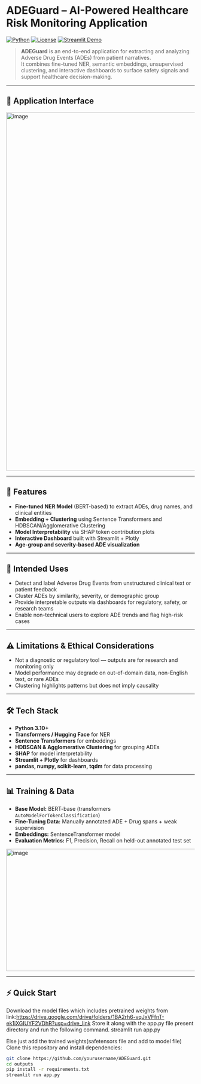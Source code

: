 # ADEGuard – AI-Powered Healthcare Risk Monitoring Application  
[![Python](https://img.shields.io/badge/python-3.10+-blue.svg)](https://www.python.org/)
[![License](https://img.shields.io/badge/license-MIT-green.svg)](LICENSE)
[![Streamlit Demo](https://img.shields.io/badge/demo-Streamlit-brightgreen)](https://your-streamlit-app-link)

> **ADEGuard** is an end-to-end application for extracting and analyzing Adverse Drug Events (ADEs) from patient narratives.  
> It combines fine-tuned NER, semantic embeddings, unsupervised clustering, and interactive dashboards to surface safety signals and support healthcare decision-making.

---

## 📸 Application Interface
<img width="1897" height="959" alt="image" src="https://github.com/user-attachments/assets/0958f51f-6384-4031-894b-2ce4151ac36f" />


---

## 🚀 Features  
- **Fine-tuned NER Model** (BERT-based) to extract ADEs, drug names, and clinical entities  
- **Embedding + Clustering** using Sentence Transformers and HDBSCAN/Agglomerative Clustering  
- **Model Interpretability** via SHAP token contribution plots  
- **Interactive Dashboard** built with Streamlit + Plotly  
- **Age-group and severity-based ADE visualization**  

---

## 📝 Intended Uses  
- Detect and label Adverse Drug Events from unstructured clinical text or patient feedback  
- Cluster ADEs by similarity, severity, or demographic group  
- Provide interpretable outputs via dashboards for regulatory, safety, or research teams  
- Enable non-technical users to explore ADE trends and flag high-risk cases  

---

## ⚠️ Limitations & Ethical Considerations  
- Not a diagnostic or regulatory tool — outputs are for research and monitoring only  
- Model performance may degrade on out-of-domain data, non-English text, or rare ADEs  
- Clustering highlights patterns but does not imply causality  

---

## 🛠️ Tech Stack  
- **Python 3.10+**
- **Transformers / Hugging Face** for NER  
- **Sentence Transformers** for embeddings  
- **HDBSCAN & Agglomerative Clustering** for grouping ADEs  
- **SHAP** for model interpretability  
- **Streamlit + Plotly** for dashboards  
- **pandas, numpy, scikit-learn, tqdm** for data processing  

---

## 📊 Training & Data  
- **Base Model:** BERT-base (transformers `AutoModelForTokenClassification`)  
- **Fine-Tuning Data:** Manually annotated ADE + Drug spans + weak supervision  
- **Embeddings:** SentenceTransformer model  
- **Evaluation Metrics:** F1, Precision, Recall on held-out annotated test set  

<img width="769" height="327" alt="image" src="https://github.com/user-attachments/assets/bf7e7c9b-2a75-47ed-a92c-a3da1ea2bacc" />


---

## ⚡ Quick Start  

Download the model files which includes pretrained weights from link:https://drive.google.com/drive/folders/1BA2rh6-vqJxVFfnT-ek1iXGIUYF2VDhR?usp=drive_link
Store it along with the app.py file present directory and run the following command.
streamlit run app.py

Else just add the trained weights(safetensors file and add to model file)
Clone this repository and install dependencies:

```bash
git clone https://github.com/yourusername/ADEGuard.git
cd outputs
pip install -r requirements.txt
streamlit run app.py

